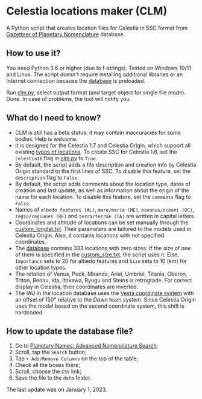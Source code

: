 # Celestia locations maker (CLM)

A Python script that creates location files for Celestia in SSC format from [Gazetteer of Planetary Nomenclature](https://planetarynames.wr.usgs.gov/) database.

## How to use it?

You need Python 3.6 or higher (due to f-strings). Tested on Windows 10/11 and Linux. The script doesn't require installing additional libraries or an Internet connection because the [database](data/searchresults.csv) is preloaded.

Run [clm.py](clm.py), select output format (and target object for single file mode). Done. In case of problems, the tool will notify you.

## What do I need to know?

- CLM is still has a beta status: it may contain inaccuracies for some bodies. Help is welcome.
- It is designed for the Celestia 1.7 and Celestia Origin, which support all existing [types of locations](https://en.wikibooks.org/wiki/Celestia/SSC_File#Type_%22string%22). To create SSC for Celestia 1.6, set the `celestia16` flag in [clm.py](clm.py) to `True`.
- By default, the script adds a file description and creation info by Celestia Origin standard to the first lines of SSC. To disable this feature, set the `description` flag to `False`.
- By default, the script adds comments about the location type, dates of creation and last update, as well as information about the origin of the name for each location. To disable this feature, set the `comments` flag to `False`.
- Names of `albedo features (AL)`, `mare/maria (ME)`, `oceanus/oceani (OC)`, `regio/regiones (RE)` and `terra/terrae (TA)` are written in capital letters.
- Coordinates and altitude of locations can be set manually through the [custom_longlat.txt](data/custom_longlat.txt). Their parameters are tailored to the models used in Celestia Origin. Also, it contains locations with not specified coordinates.
- The [database](data/searchresults.csv) contains 333 locations with zero sizes. If the size of one of them is specified in the [custom_size.txt](data/custom_size.txt), the script uses it. Else, `Importance` sets to 20 for albedo features and `Size` sets to 10 (km) for other location types.
- The rotation of Venus, Puck, Miranda, Ariel, Umbriel, Titania, Oberon, Triton, Bennu, Ida, Itokawa, Ryugu and Steins is retrograde. For correct display in Celestia, their coordinates are inverted.
- The IAU in the location database uses the [Vesta coordinate system](https://en.wikipedia.org/wiki/4_Vesta#Coordinate_systems) with an offset of 150° relative to the *Dawn* team system. Since Celestia Origin uses the model based on the second coordinate system, this shift is hardcoded.

## How to update the database file?

1. Go to [Planetary Names: Advanced Nomenclature Search](https://planetarynames.wr.usgs.gov/AdvancedSearch);
2. Scroll, tap the `Search` button;
3. Tap `+ Add/Remove Columns` on the top of the table;
4. Check all the boxes there;
5. Scroll, choose the `CSV` link;
6. Save the file to the `data` folder.

The last update was on January 1, 2023.
